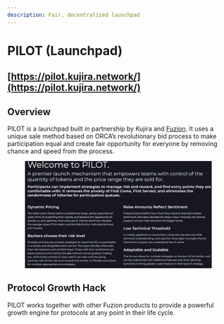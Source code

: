 ```yaml
---
description: Fair, decentralized launchpad
---
```


# PILOT (Launchpad)

## [https://pilot.kujira.network/](https://pilot.kujira.network/)

## Overview

PILOT is a launchpad built in partnership by Kujira and [Fuzion](https://twitter.com/Fuzion\_App). It uses a unique sale method based on ORCA’s revolutionary bid process to make participation equal and create fair opportunity for everyone by removing chance and speed from the process.

<figure><img src="../.gitbook/assets/image (1) (1).png" alt=""><figcaption></figcaption></figure>

## Protocol Growth Hack

PILOT works together with other Fuzion products to provide a powerful growth engine for protocols at any point in their life cycle.
